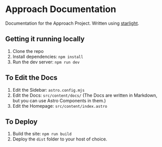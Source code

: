 # Approach Documentation

Documentation for the Approach Project.
Written using [starlight](starlight.astro.build).

## Getting it running locally

1. Clone the repo
2. Install dependencies: `npm install`
3. Run the dev server: `npm run dev`

## To Edit the Docs

1. Edit the Sidebar: `astro.config.mjs`
2. Edit the Docs: `src/content/docs/`
(The Docs are written in Markdown, but you can use Astro Components in them.)
3. Edit the Homepage: `src/content/index.astro`

## To Deploy

1. Build the site: `npm run build`
2. Deploy the `dist` folder to your host of choice.
